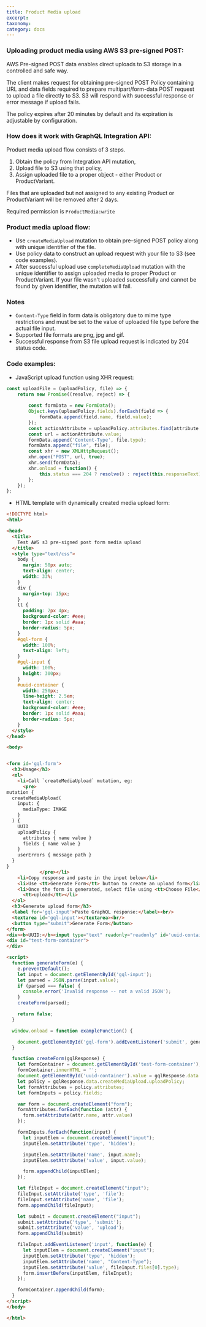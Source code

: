 ```yaml
---
title: Product Media upload
excerpt:
taxonomy:
category: docs
---
```



### Uploading product media using AWS S3 pre-signed POST:

AWS Pre-signed POST data enables direct uploads to S3 storage in a controlled and safe way.

The client makes request for obtaining pre-signed POST Policy containing URL and data fields
required to prepare multipart/form-data POST request to upload a file directly to S3.
S3 will respond with successful response or error message if upload fails.

The policy expires after 20 minutes by default and its expiration is adjustable by configuration.

### How does it work with GraphQL Integration API:

Product media upload flow consists of 3 steps.

1. Obtain the policy from Integration API mutation,
2. Upload file to S3 using that policy,
3. Assign uploaded file to a proper object - either Product or ProductVariant.

Files that are uploaded but not assigned to any existing Product or ProductVariant will be removed
after 2 days.

Required permission is `ProductMedia:write`

### Product media upload flow:

- Use `createMediaUpload` mutation to obtain pre-signed POST policy along with unique identifier
  of the file.
- Use policy data to construct an upload request with your file to S3 (see code examples).
- After successful upload use `completeMediaUpload` mutation with the unique identifier to assign
  uploaded media to proper Product or ProductVariant. If your file wasn't uploaded successfully
  and cannot be found by given identifier, the mutation will fail.

### Notes

- `Content-Type` field in form data is obligatory due to mime type restrictions and must be set
  to the value of uploaded file type before the actual file input.
- Supported file formats are png, jpg and gif.
- Successful response from S3 file upload request is indicated by 204 status code.

### Code examples:

- JavaScript upload function using XHR request:

```javascript
const uploadFile = (uploadPolicy, file) => {
    return new Promise((resolve, reject) => {
        
        const formData = new FormData();
        Object.keys(uploadPolicy.fields).forEach(field => {
            formData.append(field.name, field.value);
        });
        const actionAttribute = uploadPolicy.attributes.find(attribute => attribute.name === 'action');
        const url = actionAttribute.value;
        formData.append('Content-Type', file.type);
        formData.append("file", file);
        const xhr = new XMLHttpRequest();
        xhr.open("POST", url, true);
        xhr.send(formData);
        xhr.onload = function() {
            this.status === 204 ? resolve() : reject(this.responseText);
        };
    });
};
```

- HTML template with dynamically created media upload form:

```html
<!DOCTYPE html>
<html>

<head>
  <title>
    Test AWS s3 pre-signed post form media upload
  </title>
  <style type="text/css">
    body {
      margin: 50px auto;
      text-align: center;
      width: 33%;
    }
    div {
      margin-top: 15px;
    }
    tt {
      padding: 2px 4px;
      background-color: #eee;
      border: 1px solid #aaa;
      border-radius: 5px;
    }
    #gql-form {
      width: 100%;
      text-align: left;
    }
    #gql-input {
      width: 100%;
      height: 300px;
    }
    #uuid-container {
      width: 250px;
      line-height: 2.5em;
      text-align: center;
      background-color: #eee;
      border: 1px solid #aaa;
      border-radius: 5px;
    }
  </style>
</head>

<body>


<form id='gql-form'>
  <h3>Usage</h3>
  <ol>
    <li>Call `createMediaUpload` mutation, eg:
      <pre>
mutation {
  createMediaUpload(
    input: {
      mediaType: IMAGE
    }
  ) {
    UUID
    uploadPolicy {
      attributes { name value }
      fields { name value }
    }
    userErrors { message path }
  }
}
            </pre></li>
    <li>Copy response and paste in the input below</li>
    <li>Use <tt>Generate Form</tt> button to create an upload form</li>
    <li>Once the form is generated, select file using <tt>Choose File</tt> button and then click
      <tt>upload</tt></li>
  </ol>
  <h3>Generate upload form</h3>
  <label for='gql-input'>Paste GraphQL response:</label><br/>
  <textarea id='gql-input'></textarea><br/>
  <button type="submit">Generate Form</button>
</form>
<div><b>UUID:</b><input type="text" readonly="readonly" id='uuid-container'/></div>
<div id="test-form-container">
</div>

<script>
  function generateForm(e) {
    e.preventDefault();
    let input = document.getElementById('gql-input');
    let parsed = JSON.parse(input.value);
    if (parsed === false) {
      console.error('Invalid response -- not a valid JSON');
    }
    createForm(parsed);

    return false;
  }

  window.onload = function exampleFunction() {

    document.getElementById('gql-form').addEventListener('submit', generateForm);
  }

  function createForm(gqlResponse) {
    let formContainer = document.getElementById('test-form-container');
    formContainer.innerHTML = '';
    document.getElementById('uuid-container').value = gqlResponse.data.createMediaUpload.UUID;
    let policy = gqlResponse.data.createMediaUpload.uploadPolicy;
    let formAttributes = policy.attributes;
    let formInputs = policy.fields;

    var form = document.createElement("form");
    formAttributes.forEach(function (attr) {
      form.setAttribute(attr.name, attr.value)
    });

    formInputs.forEach(function(input) {
      let inputElem = document.createElement("input");
      inputElem.setAttribute('type', 'hidden');

      inputElem.setAttribute('name', input.name);
      inputElem.setAttribute('value', input.value);

      form.appendChild(inputElem);
    });

    let fileInput = document.createElement("input");
    fileInput.setAttribute('type', 'file');
    fileInput.setAttribute('name', 'file');
    form.appendChild(fileInput);

    let submit = document.createElement("input");
    submit.setAttribute('type', 'submit');
    submit.setAttribute('value', 'upload');
    form.appendChild(submit)

    fileInput.addEventListener('input', function(e) {
      let inputElem = document.createElement("input");
      inputElem.setAttribute('type', 'hidden');
      inputElem.setAttribute('name', "Content-Type");
      inputElem.setAttribute('value', fileInput.files[0].type);
      form.insertBefore(inputElem, fileInput);
    });

    formContainer.appendChild(form);
  }
</script>
</body>

</html>
```
